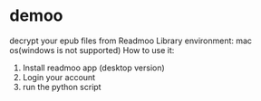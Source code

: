 # demoo
decrypt your epub files from Readmoo Library
environment: mac os(windows is not supported)
How to use it:
  1. Install readmoo app (desktop version)
  2. Login your account
  3. run the python script
